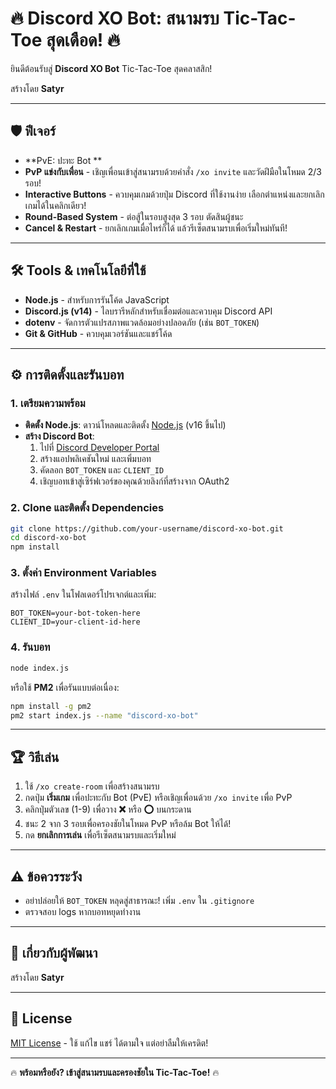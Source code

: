 # 🔥 Discord XO Bot: สนามรบ Tic-Tac-Toe สุดเดือด! 🔥

ยินดีต้อนรับสู่ **Discord XO Bot** Tic-Tac-Toe สุดคลาสสิก!

สร้างโดย **Satyr**

---

## 🛡️ ฟีเจอร์
- **PvE: ปะทะ Bot **  
- **PvP แข่งกับเพื่อน** - เชิญเพื่อนเข้าสู่สนามรบด้วยคำสั่ง `/xo invite` และวัดฝีมือในโหมด 2/3 รอบ!  
- **Interactive Buttons** - ควบคุมเกมด้วยปุ่ม Discord ที่ใช้งานง่าย เลือกตำแหน่งและยกเลิกเกมได้ในคลิกเดียว!  
- **Round-Based System** - ต่อสู้ในรอบสูงสุด 3 รอบ ตัดสินผู้ชนะ  
- **Cancel & Restart** - ยกเลิกเกมเมื่อไหร่ก็ได้ แล้วรีเซ็ตสนามรบเพื่อเริ่มใหม่ทันที!

---

## 🛠️ Tools & เทคโนโลยีที่ใช้
- **Node.js** - สำหรับการรันโค้ด JavaScript  
- **Discord.js (v14)** - ไลบรารีหลักสำหรับเชื่อมต่อและควบคุม Discord API  
- **dotenv** - จัดการตัวแปรสภาพแวดล้อมอย่างปลอดภัย (เช่น `BOT_TOKEN`)  
- **Git & GitHub** - ควบคุมเวอร์ชันและแชร์โค้ด  

---

## ⚙️ การติดตั้งและรันบอท

### 1. เตรียมความพร้อม
- **ติดตั้ง Node.js**: ดาวน์โหลดและติดตั้ง [Node.js](https://nodejs.org/) (v16 ขึ้นไป)  
- **สร้าง Discord Bot**:  
  1. ไปที่ [Discord Developer Portal](https://discord.com/developers/applications)  
  2. สร้างแอปพลิเคชันใหม่ และเพิ่มบอท  
  3. คัดลอก `BOT_TOKEN` และ `CLIENT_ID`  
  4. เชิญบอทเข้าสู่เซิร์ฟเวอร์ของคุณด้วยลิงก์ที่สร้างจาก OAuth2  

### 2. Clone และติดตั้ง Dependencies
```bash
git clone https://github.com/your-username/discord-xo-bot.git
cd discord-xo-bot
npm install
```

### 3. ตั้งค่า Environment Variables
สร้างไฟล์ `.env` ในโฟลเดอร์โปรเจกต์และเพิ่ม:  
```
BOT_TOKEN=your-bot-token-here
CLIENT_ID=your-client-id-here
```

### 4. รันบอท
```bash
node index.js
```
หรือใช้ **PM2** เพื่อรันแบบต่อเนื่อง:  
```bash
npm install -g pm2
pm2 start index.js --name "discord-xo-bot"
```

---

## 🏆 วิธีเล่น
1. ใช้ `/xo create-room` เพื่อสร้างสนามรบ  
2. กดปุ่ม **เริ่มเกม** เพื่อปะทะกับ Bot (PvE) หรือเชิญเพื่อนด้วย `/xo invite` เพื่อ PvP  
3. คลิกปุ่มตัวเลข (1-9) เพื่อวาง **❌** หรือ **⭕** บนกระดาน  
4. ชนะ 2 จาก 3 รอบเพื่อครองชัยในโหมด PvP หรือล้ม Bot ให้ได้!  
5. กด **ยกเลิกการเล่น** เพื่อรีเซ็ตสนามรบและเริ่มใหม่  

---

## ⚠️ ข้อควรระวัง
- อย่าปล่อยให้ `BOT_TOKEN` หลุดสู่สาธารณะ! เพิ่ม `.env` ใน `.gitignore`  
- ตรวจสอบ logs หากบอทหยุดทำงาน  

---

## 🤖 เกี่ยวกับผู้พัฒนา
สร้างโดย **Satyr**

---

## 📜 License
[MIT License](LICENSE) - ใช้ แก้ไข แชร์ ได้ตามใจ แต่อย่าลืมให้เครดิต!

---

🔥 **พร้อมหรือยัง? เข้าสู่สนามรบและครองชัยใน Tic-Tac-Toe!** 🔥